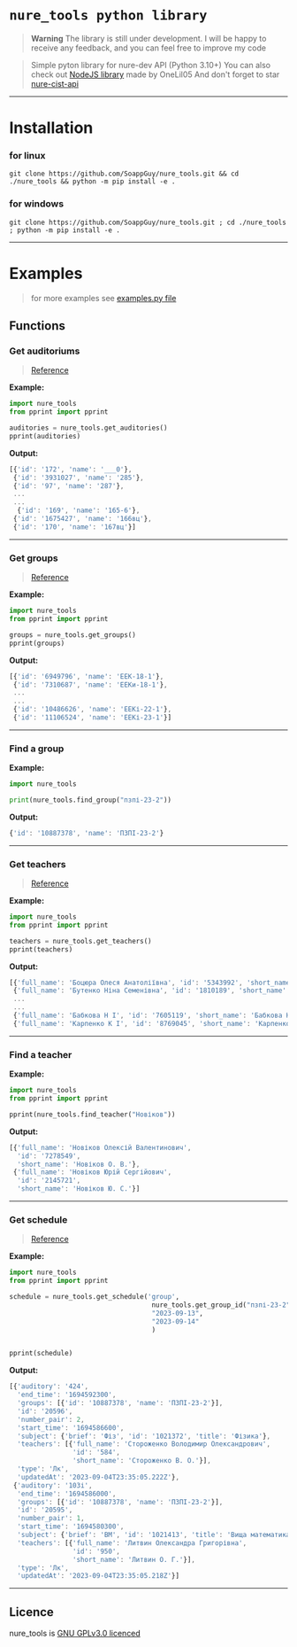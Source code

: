 # `nure_tools python library`

> **Warning**
> The library is still under development. I will be happy to receive any feedback, and you can feel free to improve my code

> Simple pyton library for nure-dev API
> (Python 3.10+)
> You can also check out [NodeJS library](https://github.com/OneLiL05/nurekit) made by OneLil05
> And don't forget to star [nure-cist-api](https://github.com/nure-dev/nure-cist-api)

****************************************************************

# Installation

### for linux
```shell
git clone https://github.com/SoappGuy/nure_tools.git && cd ./nure_tools && python -m pip install -e .
```

### for windows
```shell
git clone https://github.com/SoappGuy/nure_tools.git ; cd ./nure_tools ; python -m pip install -e .
```
****************************************************************

# Examples
> for more examples see [examples.py file](https://github.com/SoappGuy/nure_tools/blob/master/examples.py)


## Functions

### Get auditoriums

> [Reference](https://nure-dev.pp.ua/#%D0%B7%D0%B0%D0%BF%D0%B8%D1%82-%D0%BD%D0%B0-%D0%B0%D1%83%D0%B4%D0%B8%D1%82%D0%BE%D1%80%D1%96%D1%97)

**Example:**

```python
import nure_tools
from pprint import pprint

auditories = nure_tools.get_auditories()
pprint(auditories)    
```

**Output:**

```ts
[{'id': '172', 'name': '___0'},
 {'id': '3931027', 'name': '285'},
 {'id': '97', 'name': '287'},
 ...
 ...
  {'id': '169', 'name': '165-6'},
 {'id': '1675427', 'name': '166вц'},
 {'id': '170', 'name': '167вц'}]
```

****************************************************************

### Get groups

> [Reference](https://nure-dev.pp.ua/#%D0%B7%D0%B0%D0%BF%D0%B8%D1%82-%D0%BD%D0%B0-%D0%B3%D1%80%D1%83%D0%BF%D0%B8)

**Example:**

```python
import nure_tools
from pprint import pprint

groups = nure_tools.get_groups()
pprint(groups)
```

**Output:**

```ts
[{'id': '6949796', 'name': 'ЕЕК-18-1'},
 {'id': '7310687', 'name': 'ЕЕКи-18-1'},
 ...
 ...
 {'id': '10486626', 'name': 'ЕЕКі-22-1'},
 {'id': '11106524', 'name': 'ЕЕКі-23-1'}]
```

****************************************************************

### Find a group

**Example:**

```python
import nure_tools

print(nure_tools.find_group("пзпі-23-2"))
```

**Output:**

```ts
{'id': '10887378', 'name': 'ПЗПІ-23-2'}
```

****************************************************************

### Get teachers

> [Reference](https://nure-dev.pp.ua/#%D0%B7%D0%B0%D0%BF%D0%B8%D1%82-%D0%BD%D0%B0-%D0%B2%D0%B8%D0%BA%D0%BB%D0%B0%D0%B4%D0%B0%D1%87%D1%96%D0%B2)

**Example:**

```python
import nure_tools
from pprint import pprint

teachers = nure_tools.get_teachers()
pprint(teachers)

```

**Output:**

```ts
[{'full_name': 'Боцюра Олеся Анатоліївна', 'id': '5343992', 'short_name': 'Боцюра О. А.'},
 {'full_name': 'Бутенко Ніна Семенівна', 'id': '1810189', 'short_name': 'Бутенко Н. С.'},
 ...
 ...
 {'full_name': 'Бабкова Н І', 'id': '7605119', 'short_name': 'Бабкова Н. І.'},
 {'full_name': 'Карпенко К І', 'id': '8769045', 'short_name': 'Карпенко К. І.'}]
```

****************************************************************

### Find a teacher

**Example:**

```python
import nure_tools
from pprint import pprint

pprint(nure_tools.find_teacher("Новіков"))
```

**Output:**

```ts
[{'full_name': 'Новіков Олексій Валентинович',
  'id': '7278549',
  'short_name': 'Новіков О. В.'},
 {'full_name': 'Новіков Юрій Сергійович',
  'id': '2145721',
  'short_name': 'Новіков Ю. С.'}]
```

****************************************************************

### Get schedule

> [Reference](https://nure-dev.pp.ua/#%D0%B7%D0%B0%D0%BF%D0%B8%D1%82-%D0%BD%D0%B0-%D1%80%D0%BE%D0%B7%D0%BA%D0%BB%D0%B0%D0%B4)

**Example:**

```python
import nure_tools
from pprint import pprint

schedule = nure_tools.get_schedule('group',
                                    nure_tools.get_group_id("пзпі-23-2"),
                                    "2023-09-13",
                                    "2023-09-14"
                                    )


pprint(schedule)


```

**Output:**

```ts
[{'auditory': '424',
  'end_time': '1694592300',
  'groups': [{'id': '10887378', 'name': 'ПЗПІ-23-2'}],
  'id': '20596',
  'number_pair': 2,
  'start_time': '1694586600',
  'subject': {'brief': 'Фіз', 'id': '1021372', 'title': 'Фізика'},
  'teachers': [{'full_name': 'Стороженко Володимир Олександрович',
                'id': '584',
                'short_name': 'Стороженко В. О.'}],
  'type': 'Лк',
  'updatedAt': '2023-09-04T23:35:05.222Z'},
 {'auditory': '103і',
  'end_time': '1694586000',
  'groups': [{'id': '10887378', 'name': 'ПЗПІ-23-2'}],
  'id': '20595',
  'number_pair': 1,
  'start_time': '1694580300',
  'subject': {'brief': 'ВМ', 'id': '1021413', 'title': 'Вища математика'},
  'teachers': [{'full_name': 'Литвин Олександра Григорівна',
                'id': '950',
                'short_name': 'Литвин О. Г.'}],
  'type': 'Лк',
  'updatedAt': '2023-09-04T23:35:05.218Z'}]
```

****************************************************************

## Licence

nure_tools is [GNU GPLv3.0 licenced](https://github.com/SoappGuy/nure_tools/blob/master/LICENSE)